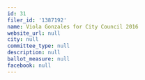 ```yaml
---
id: 31
filer_id: '1387192'
name: Viola Gonzales for City Council 2016
website_url: null
city: null
committee_type: null
description: null
ballot_measure: null
facebook: null
---
```

